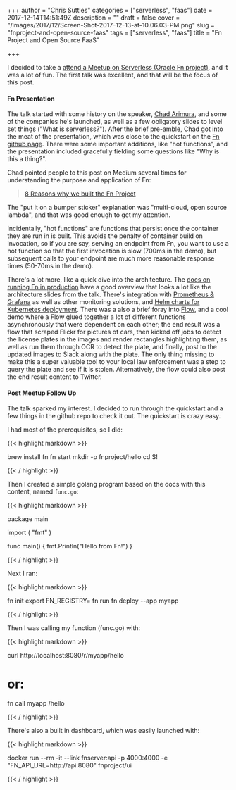 +++
author = "Chris Suttles"
categories = ["serverless", "faas"]
date = 2017-12-14T14:51:49Z
description = ""
draft = false
cover = "/images/2017/12/Screen-Shot-2017-12-13-at-10.06.03-PM.png"
slug = "fnproject-and-open-source-faas"
tags = ["serverless", "faas"]
title = "Fn Project and Open Source FaaS"

+++


I decided to take a [attend a Meetup on Serverless (Oracle Fn project)](https://www.meetup.com/Microservices-and-Cloud-Native-Architectures-SF-Bay-Area/events/245450847/), and it was a lot of fun. The first talk was excellent, and that will be the focus of this post.

#### Fn Presentation

The talk started with some history on the speaker, [Chad Arimura](https://twitter.com/chadarimura?lang=en), and some of the companies he's launched, as well as a few obligatory slides to level set things ("What is serverless?"). After the brief pre-amble, Chad got into the meat of the presentation, which was close to the quickstart on the [Fn github page](https://github.com/fnproject/fn). There were some important additions, like "hot functions", and the presentation included gracefully fielding some questions like "Why is this a thing?".

Chad pointed people to this post on Medium several times for understanding the purpose and application of Fn: 

> [8 Reasons why we built the Fn Project](https://medium.com/fnproject/8-reasons-why-we-built-the-fn-project-bcfe45c5ae63)

The "put it on a bumper sticker" explanation was "multi-cloud, open source lambda", and that was good enough to get my attention.

Incidentally, "hot functions" are functions that persist once the container they are run in is built. This avoids the penalty of container build on invocation, so if you are say, serving an endpoint from Fn, you want to use a hot function so that the first invocation is slow (700ms in the demo), but subsequent calls to your endpoint are much more reasonable response times (50-70ms in the demo).

There's a lot more, like a quick dive into the architecture. The [docs on running Fn in production](https://github.com/fnproject/fn/blob/master/docs/operating/production.md) have a good overview that looks a lot like the architecture slides from the talk. There's integration with [Prometheus & Grafana](https://medium.com/fnproject/announcing-prometheus-metrics-from-fn-2d0f9ddf0f09) as well as other monitoring solutions, and [Helm charts for Kubernetes deployment](https://medium.com/fnproject/fn-project-helm-chart-for-kubernetes-e97ded6f4f0c). There was a also a brief foray into [Flow](https://medium.com/fnproject/flow-101-be7f328ffce2), and a cool demo where a Flow glued together a lot of different functions asynchronously that were dependent on each other; the end result was a flow that scraped Flickr for pictures of cars, then kicked off jobs to detect the license plates in the images and render rectangles highlighting them, as well as run them through OCR to detect the plate, and finally, post to the updated images to Slack along with the plate. The only thing missing to make this a super valuable tool to your local law enforcement was a step to query the plate and see if it is stolen. Alternatively, the flow could also post the end result content to Twitter.

#### Post Meetup Follow Up

The talk sparked my interest. I decided to run through the quickstart and a few things in the github repo to  check it out. The quickstart is crazy easy.

I had most of the prerequisites, so I did:

{{< highlight markdown >}}

brew install fn
fn start
mkdir -p fnproject/hello
cd $!

{{< / highlight >}}

Then I created a simple golang program based on the docs with this content, named `func.go`:

{{< highlight markdown >}}

package main

import (
  "fmt"
)

func main() {
  fmt.Println("Hello from Fn!")
}

{{< / highlight >}}

Next I ran:

{{< highlight markdown >}}

fn init
export FN_REGISTRY=<my docker registry>
fn run
fn deploy --app myapp

{{< / highlight >}}

Then I was calling my function (func.go) with:

{{< highlight markdown >}}

curl http://localhost:8080/r/myapp/hello
# or:
fn call myapp /hello

{{< / highlight >}}

There's also a built in dashboard, which was easily launched with:

{{< highlight markdown >}}

docker run --rm -it --link fnserver:api -p 4000:4000 -e "FN_API_URL=http://api:8080" fnproject/ui

{{< / highlight >}}
